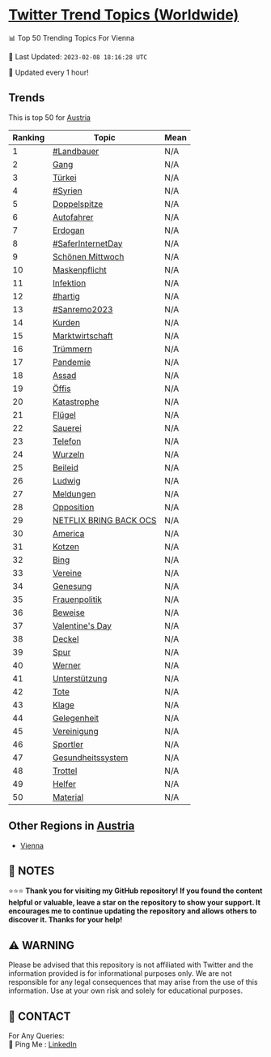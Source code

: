 [Twitter Trend Topics (Worldwide)](https://github.com/ErcinDedeoglu/Twitter-Trend-Topics)
==========


📊 Top 50 Trending Topics For Vienna

📆 Last Updated: `2023-02-08 18:16:28 UTC`

🔧 Updated every 1 hour!


## Trends

This is top 50 for [Austria](</Austria>)

| Ranking | Topic | Mean |
| ------- | ------------ | ------------ |
| 1 | [#Landbauer](http://twitter.com/search?q=%23Landbauer) | N/A |
| 2 | [Gang](http://twitter.com/search?q=Gang) | N/A |
| 3 | [Türkei](http://twitter.com/search?q=T%c3%bcrkei) | N/A |
| 4 | [#Syrien](http://twitter.com/search?q=%23Syrien) | N/A |
| 5 | [Doppelspitze](http://twitter.com/search?q=Doppelspitze) | N/A |
| 6 | [Autofahrer](http://twitter.com/search?q=Autofahrer) | N/A |
| 7 | [Erdogan](http://twitter.com/search?q=Erdogan) | N/A |
| 8 | [#SaferInternetDay](http://twitter.com/search?q=%23SaferInternetDay) | N/A |
| 9 | [Schönen Mittwoch](http://twitter.com/search?q=Sch%c3%b6nen+Mittwoch) | N/A |
| 10 | [Maskenpflicht](http://twitter.com/search?q=Maskenpflicht) | N/A |
| 11 | [Infektion](http://twitter.com/search?q=Infektion) | N/A |
| 12 | [#hartig](http://twitter.com/search?q=%23hartig) | N/A |
| 13 | [#Sanremo2023](http://twitter.com/search?q=%23Sanremo2023) | N/A |
| 14 | [Kurden](http://twitter.com/search?q=Kurden) | N/A |
| 15 | [Marktwirtschaft](http://twitter.com/search?q=Marktwirtschaft) | N/A |
| 16 | [Trümmern](http://twitter.com/search?q=Tr%c3%bcmmern) | N/A |
| 17 | [Pandemie](http://twitter.com/search?q=Pandemie) | N/A |
| 18 | [Assad](http://twitter.com/search?q=Assad) | N/A |
| 19 | [Öffis](http://twitter.com/search?q=%c3%96ffis) | N/A |
| 20 | [Katastrophe](http://twitter.com/search?q=Katastrophe) | N/A |
| 21 | [Flügel](http://twitter.com/search?q=Fl%c3%bcgel) | N/A |
| 22 | [Sauerei](http://twitter.com/search?q=Sauerei) | N/A |
| 23 | [Telefon](http://twitter.com/search?q=Telefon) | N/A |
| 24 | [Wurzeln](http://twitter.com/search?q=Wurzeln) | N/A |
| 25 | [Beileid](http://twitter.com/search?q=Beileid) | N/A |
| 26 | [Ludwig](http://twitter.com/search?q=Ludwig) | N/A |
| 27 | [Meldungen](http://twitter.com/search?q=Meldungen) | N/A |
| 28 | [Opposition](http://twitter.com/search?q=Opposition) | N/A |
| 29 | [NETFLIX BRING BACK OCS](http://twitter.com/search?q=NETFLIX+BRING+BACK+OCS) | N/A |
| 30 | [America](http://twitter.com/search?q=America) | N/A |
| 31 | [Kotzen](http://twitter.com/search?q=Kotzen) | N/A |
| 32 | [Bing](http://twitter.com/search?q=Bing) | N/A |
| 33 | [Vereine](http://twitter.com/search?q=Vereine) | N/A |
| 34 | [Genesung](http://twitter.com/search?q=Genesung) | N/A |
| 35 | [Frauenpolitik](http://twitter.com/search?q=Frauenpolitik) | N/A |
| 36 | [Beweise](http://twitter.com/search?q=Beweise) | N/A |
| 37 | [Valentine's Day](http://twitter.com/search?q=Valentine%27s+Day) | N/A |
| 38 | [Deckel](http://twitter.com/search?q=Deckel) | N/A |
| 39 | [Spur](http://twitter.com/search?q=Spur) | N/A |
| 40 | [Werner](http://twitter.com/search?q=Werner) | N/A |
| 41 | [Unterstützung](http://twitter.com/search?q=Unterst%c3%bctzung) | N/A |
| 42 | [Tote](http://twitter.com/search?q=Tote) | N/A |
| 43 | [Klage](http://twitter.com/search?q=Klage) | N/A |
| 44 | [Gelegenheit](http://twitter.com/search?q=Gelegenheit) | N/A |
| 45 | [Vereinigung](http://twitter.com/search?q=Vereinigung) | N/A |
| 46 | [Sportler](http://twitter.com/search?q=Sportler) | N/A |
| 47 | [Gesundheitssystem](http://twitter.com/search?q=Gesundheitssystem) | N/A |
| 48 | [Trottel](http://twitter.com/search?q=Trottel) | N/A |
| 49 | [Helfer](http://twitter.com/search?q=Helfer) | N/A |
| 50 | [Material](http://twitter.com/search?q=Material) | N/A |



## Other Regions in [Austria](</Austria>)

* [Vienna](</Austria/Vienna.md>)



## 📝 NOTES

⭐⭐⭐ **Thank you for visiting my GitHub repository! If you found the content helpful or valuable, leave a star on the repository to show your support. It encourages me to continue updating the repository and allows others to discover it. Thanks for your help!**


## ⚠️ WARNING

Please be advised that this repository is not affiliated with Twitter and the information provided is for informational purposes only. We are not responsible for any legal consequences that may arise from the use of this information. Use at your own risk and solely for educational purposes.


## 📨 CONTACT

 For Any Queries:  
            🏓 Ping Me : [LinkedIn](https://www.linkedin.com/in/ercindedeoglu/)
